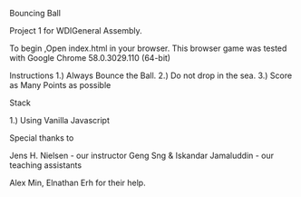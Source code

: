 Bouncing Ball

Project 1 for WDIGeneral Assembly.

To begin ,Open index.html in your browser. This browser game was tested with Google Chrome 58.0.3029.110 (64-bit)

Instructions
1.) Always Bounce the Ball.
2.) Do not drop in the sea.
3.) Score as Many Points as possible


Stack

1.) Using Vanilla Javascript

Special thanks to

Jens H. Nielsen - our instructor
Geng Sng & Iskandar Jamaluddin - our teaching assistants

Alex Min, Elnathan Erh for their help.
